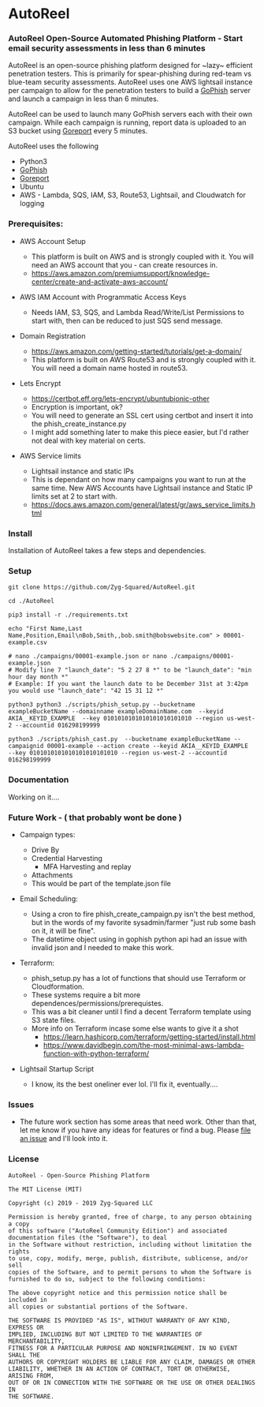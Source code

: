 AutoReel
=======
### AutoReel Open-Source Automated Phishing Platform - Start email security assessments in less than 6 minutes

AutoReel is an open-source phishing platform designed for ~lazy~ efficient penetration testers. This is primarily for spear-phishing during red-team vs blue-team security assessments. AutoReel uses one AWS lightsail instance per campaign to allow for the penetration testers to build a [GoPhish](https://github.com/gophish/gophish) server and launch a campaign in less than 6 minutes. 

AutoReel can be used to launch many GoPhish servers each with their own campaign. While each campaign is running, report data is uploaded to an S3 bucket using [Goreport](https://github.com/chrismaddalena/Goreport) every 5 minutes. 

AutoReel uses the following
 - Python3
 - [GoPhish](https://github.com/gophish/gophish)
 - [Goreport](https://github.com/chrismaddalena/Goreport)
 - Ubuntu
 - AWS - Lambda, SQS, IAM, S3, Route53, Lightsail, and Cloudwatch for logging


### Prerequisites:

 - AWS Account Setup
	 - This platform is built on AWS and is strongly coupled with it. You will need an AWS account that you  - can create resources in. 
	 - https://aws.amazon.com/premiumsupport/knowledge-center/create-and-activate-aws-account/

 - AWS IAM Account with Programmatic Access Keys
	 - Needs IAM, S3, SQS, and Lambda Read/Write/List Permissions to start with, then can be reduced to just SQS send message. 

 - Domain Registration
	 - https://aws.amazon.com/getting-started/tutorials/get-a-domain/
	 - This platform is built on AWS Route53 and is strongly coupled with it. You will need a domain name hosted in route53. 
	
 - Lets Encrypt
	 - https://certbot.eff.org/lets-encrypt/ubuntubionic-other 
	 - Encryption is important, ok?
	 - You will need to generate an SSL cert using certbot and insert it into the phish_create_instance.py
	 - I might add something later to make this piece easier, but I'd rather not deal with key material on certs. 
	
 - AWS Service limits
	 - Lightsail instance and static IPs
	 - This is dependant on how many campaigns you want to run at the same time. New AWS Accounts have Lightsail instance and Static IP limits set at 2 to start with. 
	 - https://docs.aws.amazon.com/general/latest/gr/aws_service_limits.html


### Install

Installation of AutoReel takes a few steps and dependencies. 


### Setup

    git clone https://github.com/Zyg-Squared/AutoReel.git

    cd ./AutoReel

    pip3 install -r ./requirements.txt

    echo "First Name,Last Name,Position,Email\nBob,Smith,,bob.smith@bobswebsite.com" > 00001-
    example.csv
    
    # nano ./campaigns/00001-example.json or nano ./campaigns/00001-example.json
    # Modify line 7 "launch_date": "5 2 27 8 *" to be "launch_date": "min hour day month *"
    # Example: If you want the launch date to be December 31st at 3:42pm you would use "launch_date": "42 15 31 12 *"

    python3 python3 ./scripts/phish_setup.py --bucketname exampleBucketName --domainname exampleDomainName.com  --keyid AKIA__KEYID_EXAMPLE  --key 0101010101010101010101010 --region us-west-2 --accountid 016298199999

    python3 ./scripts/phish_cast.py  --bucketname exampleBucketName --campaignid 00001-example --action create --keyid AKIA__KEYID_EXAMPLE  --key 0101010101010101010101010 --region us-west-2 --accountid 016298199999


### Documentation

Working on it....


### Future Work - ( that probably wont be done )
 - Campaign types: 
	 - Drive By
	 - Credential Harvesting
	 	- MFA Harvesting and replay
	 - Attachments
	 - This would be part of the template.json file 

 - Email Scheduling: 
	 - Using a cron to fire phish_create_campaign.py isn't the best method, but in the words of my favorite sysadmin/farmer "just rub some bash on it, it will be fine". 
	 - The datetime object using in gophish python api had an issue with invalid json and I needed to make this work. 

 - Terraform:
	 - phish_setup.py has a lot of functions that should use Terraform or Cloudformation. 
	 - These systems require a bit more dependences/permissions/prerequistes. 
	 - This was a bit cleaner until I find a decent Terraform template using S3 state files. 
	 - More info on Terraform incase some else wants to give it a shot
		 - https://learn.hashicorp.com/terraform/getting-started/install.html
		 - https://www.davidbegin.com/the-most-minimal-aws-lambda-function-with-python-terraform/

 - Lightsail Startup Script
	 - I know, its the best oneliner ever lol. I'll fix it, eventually....


### Issues

 - The future work section has some areas that need work. Other than that, let me know if you have any ideas for features or find a bug. Please [file an issue](https://github.com/Zyg-Squared/AutoReel/issues/new) and I'll look into it.


### License
```
AutoReel - Open-Source Phishing Platform

The MIT License (MIT)

Copyright (c) 2019 - 2019 Zyg-Squared LLC

Permission is hereby granted, free of charge, to any person obtaining a copy
of this software ("AutoReel Community Edition") and associated documentation files (the "Software"), to deal
in the Software without restriction, including without limitation the rights
to use, copy, modify, merge, publish, distribute, sublicense, and/or sell
copies of the Software, and to permit persons to whom the Software is
furnished to do so, subject to the following conditions:

The above copyright notice and this permission notice shall be included in
all copies or substantial portions of the Software.

THE SOFTWARE IS PROVIDED "AS IS", WITHOUT WARRANTY OF ANY KIND, EXPRESS OR
IMPLIED, INCLUDING BUT NOT LIMITED TO THE WARRANTIES OF MERCHANTABILITY,
FITNESS FOR A PARTICULAR PURPOSE AND NONINFRINGEMENT. IN NO EVENT SHALL THE
AUTHORS OR COPYRIGHT HOLDERS BE LIABLE FOR ANY CLAIM, DAMAGES OR OTHER
LIABILITY, WHETHER IN AN ACTION OF CONTRACT, TORT OR OTHERWISE, ARISING FROM,
OUT OF OR IN CONNECTION WITH THE SOFTWARE OR THE USE OR OTHER DEALINGS IN
THE SOFTWARE.
```
